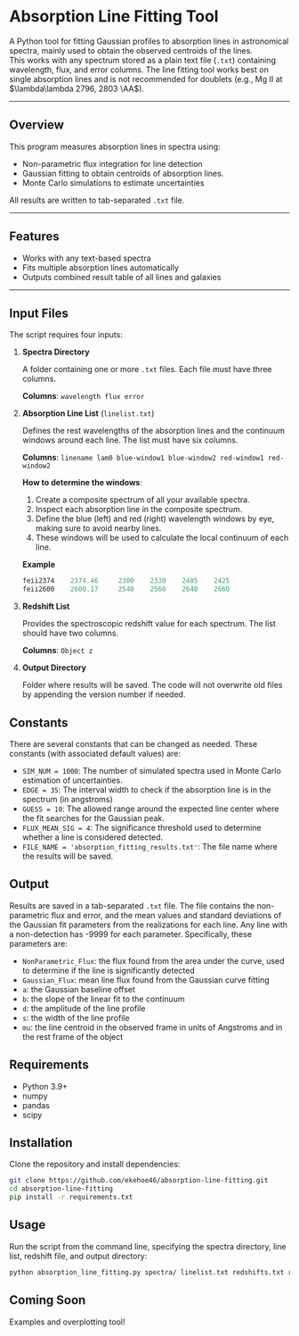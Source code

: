 # Absorption Line Fitting Tool

A Python tool for fitting Gaussian profiles to absorption lines in astronomical spectra, mainly used to obtain the observed centroids of the lines.  
This works with any spectrum stored as a plain text file (`.txt`) containing wavelength, flux, and error columns.
The line fitting tool works best on single absorption lines and is not recommended for doublets (e.g., Mg II at $\lambda\lambda 2796, 2803 \AA$).

---

## Overview

This program measures absorption lines in spectra using:
- Non-parametric flux integration for line detection
- Gaussian fitting to obtain centroids of absorption lines.
- Monte Carlo simulations to estimate uncertainties

All results are written to tab-separated `.txt` file.

---

## Features

- Works with any text-based spectra
- Fits multiple absorption lines automatically
- Outputs combined result table of all lines and galaxies

---

## Input Files

The script requires four inputs:

1. **Spectra Directory**  

   A folder containing one or more `.txt` files. Each file must have three columns.

   **Columns**:
    `wavelength flux error`

2. **Absorption Line List** (`linelist.txt`)

    Defines the rest wavelengths of the absorption lines and the continuum windows around each line. The list must have six columns.

    **Columns**:
    `linename lam0 blue-window1 blue-window2 red-window1 red-window2`

    **How to determine the windows**:
    
    1. Create a composite spectrum of all your available spectra.
    2. Inspect each absorption line in the composite spectrum.
    3. Define the blue (left) and red (right) wavelength windows by eye, making sure to avoid nearby lines.
    4. These windows will be used to calculate the local continuum of each line.

    **Example**
    ```python
    feii2374	2374.46	    2300	2330	2405	2425
    feii2600	2600.17	    2540	2560	2640	2660
    
3. **Redshift List**

    Provides the spectroscopic redshift value for each spectrum. The list should have two columns.

    **Columns**:
    `Object z`

4. **Output Directory**

    Folder where results will be saved. The code will not overwrite old files by appending the version number if needed.
## Constants
There are several constants that can be changed as needed. These constants (with associated default values) are:

- `SIM_NUM = 1000`: The number of simulated spectra used in Monte Carlo estimation of uncertainties.
- `EDGE = 35`: The interval width to check if the absorption line is in the spectrum (in angstroms)
- `GUESS = 10`: The allowed range around the expected line center where the fit searches for the Gaussian peak.
- `FLUX_MEAN_SIG = 4`: The significance threshold used to determine whether a line is considered detected.
- `FILE_NAME = 'absorption_fitting_results.txt'`: The file name where the results will be saved.

## Output

Results are saved in a tab-separated `.txt` file. The file contains the non-parametric flux and error, and the mean values and standard deviations of the Gaussian fit parameters from the realizations for each line. Any line with a non-detection has -9999 for each parameter. Specifically, these parameters are:

- `NonParametric_Flux`: the flux found from the area under the curve, used to determine if the line is significantly detected
- `Gaussian_Flux`: mean line flux found from the Gaussian curve fitting
- `a`: the Gaussian baseline offset
- `b`: the slope of the linear fit to the continuum
- `d`: the amplitude of the line profile
- `s`: the width of the line profile
- `mu`: the line centroid in the observed frame in units of Angstroms and in the rest frame of the object

## Requirements

- Python 3.9+
- numpy
- pandas
- scipy
## Installation
Clone the repository and install dependencies:

```bash
git clone https://github.com/ekehoe46/absorption-line-fitting.git
cd absorption-line-fitting
pip install -r requirements.txt
```

## Usage
 
Run the script from the command line, specifying the spectra directory, line list, redshift file, and output directory:

```bash
python absorption_line_fitting.py spectra/ linelist.txt redshifts.txt results/
```   

## Coming Soon
Examples and overplotting tool!


